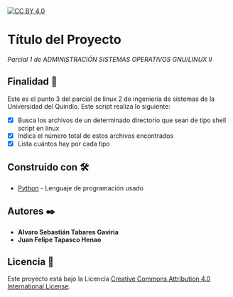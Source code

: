 [![CC BY 4.0][cc-by-shield]][cc-by]


# Título del Proyecto

_*Parcial 1 de ADMINISTRACIÓN SISTEMAS OPERATIVOS GNU/LINUX II*_

## Finalidad 🚀

Este es el punto 3 del parcial de linux 2 de ingeniería de sistemas de la Universidad del Quindío.
Este script realiza lo siguiente:
- [x] Busca los archivos de un determinado directorio que sean de tipo shell script en linux
- [x] Indica el número total de estos archivos encontrados
- [x] Lista cuántos hay por cada tipo

## Construido con 🛠️

* [Python](https://www.python.org/) - Lenguaje de programación usado

## Autores ✒️

* **Alvaro Sebastián Tabares Gaviria**
* **Juan Felipe Tapasco Henao** 

## Licencia 📄

Este proyecto está bajo la Licencia [Creative Commons Attribution 4.0 International License][cc-by].

[cc-by]: http://creativecommons.org/licenses/by/4.0/
[cc-by-shield]: https://img.shields.io/badge/License-CC%20BY%204.0-lightgrey.svg

